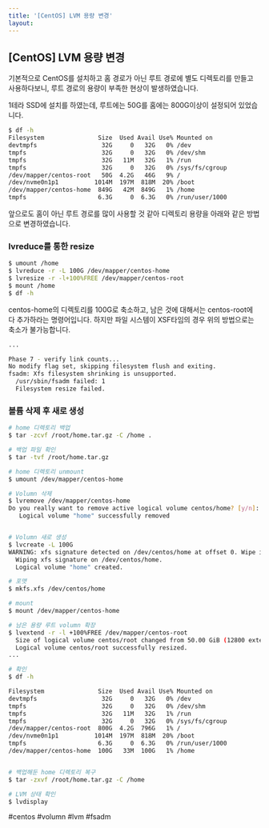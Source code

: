 ```yaml
---
title: '[CentOS] LVM 용량 변경'
layout: 
---
```


## [CentOS] LVM 용량 변경

기본적으로 CentOS를 설치하고 홈 경로가 아닌 루트 경로에 별도 디렉토리를 만들고 사용하다보니, 루트 경로의 용량이 부족한 현상이 발생하였습니다.

1테라 SSD에 설치를 하였는데, 루트에는 50G를 홈에는 800G이상이 설정되어 있었습니다.

```sh
$ df -h
Filesystem               Size  Used Avail Use% Mounted on
devtmpfs                  32G     0   32G   0% /dev
tmpfs                     32G     0   32G   0% /dev/shm
tmpfs                     32G   11M   32G   1% /run
tmpfs                     32G     0   32G   0% /sys/fs/cgroup
/dev/mapper/centos-root   50G  4.2G   46G   9% /
/dev/nvme0n1p1          1014M  197M  818M  20% /boot
/dev/mapper/centos-home  849G   42M  849G   1% /home
tmpfs                    6.3G     0  6.3G   0% /run/user/1000
```

앞으로도 홈이 아닌 루트 경로를 많이 사용할 것 같아 디렉토리 용량을 아래와 같은 방법으로 변경하였습니다.


### lvreduce를 통한 resize 
```sh
$ umount /home
$ lvreduce -r -L 100G /dev/mapper/centos-home 
$ lvresize -r -l+100%FREE /dev/mapper/centos-root
$ mount /home
$ df -h
```

centos-home의 디렉토리를 100G로 축소하고, 남은 것에 대해서는 centos-root에 다 추가하라는 명령어입니다.
하지만 파일 시스템이 XSF타임의 경우 위의 방법으로는 축소가 불가능합니다.

```sh
...

Phase 7 - verify link counts...
No modify flag set, skipping filesystem flush and exiting.
fsadm: Xfs filesystem shrinking is unsupported.
  /usr/sbin/fsadm failed: 1
  Filesystem resize failed.
```


### 볼륨 삭제 후 새로 생성

```sh
# home 디렉토리 백업
$ tar -zcvf /root/home.tar.gz -C /home .

# 백업 파일 확인
$ tar -tvf /root/home.tar.gz

# home 디렉토리 unmount
$ umount /dev/mapper/centos-home 

# Volumn 삭제
$ lvremove /dev/mapper/centos-home 
Do you really want to remove active logical volume centos/home? [y/n]: y
   Logical volume "home" successfully removed


# Volumn 새로 생성
$ lvcreate -L 100G
WARNING: xfs signature detected on /dev/centos/home at offset 0. Wipe it? [y/n]: y
  Wiping xfs signature on /dev/centos/home.
  Logical volume "home" created.

# 포맷
$ mkfs.xfs /dev/centos/home

# mount 
$ mount /dev/mapper/centos-home

# 남은 용량 루트 volumn 확장
$ lvextend -r -l +100%FREE /dev/mapper/centos-root
  Size of logical volume centos/root changed from 50.00 GiB (12800 extents) to <799.20 GiB (204594 extents).
  Logical volume centos/root successfully resized.
...

# 확인
$ df -h

Filesystem               Size  Used Avail Use% Mounted on
devtmpfs                  32G     0   32G   0% /dev
tmpfs                     32G     0   32G   0% /dev/shm
tmpfs                     32G   11M   32G   1% /run
tmpfs                     32G     0   32G   0% /sys/fs/cgroup
/dev/mapper/centos-root  800G  4.2G  796G   1% /
/dev/nvme0n1p1          1014M  197M  818M  20% /boot
tmpfs                    6.3G     0  6.3G   0% /run/user/1000
/dev/mapper/centos-home  100G   33M  100G   1% /home


# 백업해둔 home 디렉토리 복구
$ tar -zxvf /root/home.tar.gz -C /home

# LVM 상태 확인
$ lvdisplay


```

#centos #volumn #lvm #fsadm 